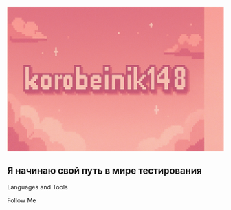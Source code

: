 [![Header](https://github.com/korobeinik148/korobeinik148/blob/main/assets/ChatGPT%20Image%2021%20%D0%B0%D0%B2%D0%B3.%202025%20%D0%B3.%2C%2017_21_08.png)](https://t.me/milliardessa)

## Я начинаю свой путь в мире тестирования

Languages and Tools

Follow Me
